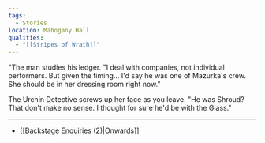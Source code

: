 ```yaml
---
tags:
  - Stories
location: Mahogany Hall
qualities:
  - "[[Stripes of Wrath]]"
---
```

"The man studies his ledger. "I deal with companies, not individual performers. But given the timing… I'd say he was one of Mazurka's crew. She should be in her dressing room right now."

The Urchin Detective screws up her face as you leave. "He was Shroud? That don't make no sense. I thought for sure he'd be with the Glass."

---

- [[Backstage Enquiries (2)|Onwards]]